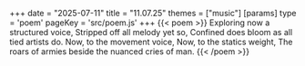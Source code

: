 +++
date = "2025-07-11"
title = "11.07.25"
themes = ["music"]
[params]
  type = 'poem'
  pageKey = 'src/poem.js'
+++
{{< poem >}}
Exploring now a structured voice,
Stripped off all melody yet so,
Confined does bloom as all tied artists do.
Now, to the movement voice,
Now, to the statics weight,
The roars of armies beside the nuanced cries of man.
{{< /poem >}}